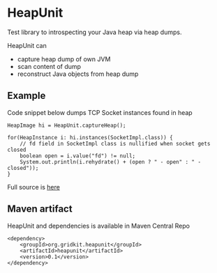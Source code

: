 HeapUnit
=========

Test library to introspecting your Java heap via heap dumps.

HeapUnit can

 - capture heap dump of own JVM
 - scan content of dump
 - reconstruct Java objects from heap dump

Example
---------
Code snippet below dumps TCP Socket instances found in heap

	HeapImage hi = HeapUnit.captureHeap();
		
	for(HeapInstance i: hi.instances(SocketImpl.class)) {
		// fd field in SocketImpl class is nullified when socket gets closed
		boolean open = i.value("fd") != null;
		System.out.println(i.rehydrate() + (open ? " - open" : " - closed"));
	}

Full source is [here](heapunit/src/test/java/org/gridkit/heapunit/DumpSocketsExample.java)
                      
Maven artifact
---------

HeapUnit and dependencies is available in Maven Central Repo

	<dependency>
	    <groupId>org.gridkit.heapunit</groupId>
	    <artifactId>heapunit</artifactId>
	    <version>0.1</version>
	</dependency>
